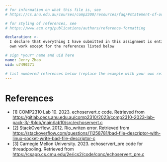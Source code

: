```yaml
---
# for information on what this file is, see
# https://cs.anu.edu.au/courses/comp2300/resources/faq/#statement-of-originality

# for styling of references, see
# https://www.acm.org/publications/authors/reference-formatting

declaration: >-
  I declare that everything I have submitted in this assignment is entirely my
  own work except for the references listed below

# sign *your* name and uid here
name: Jerry Zhao
uid: u7490271

# list numbered references below (replace the example with your own references) 
---
```

# References
- [1] COMP2310 Lab 10. 2023. echoservert.c code. Retrieved from https://gitlab.cecs.anu.edu.au/comp2310/2023/comp2310-2023-lab-pack-3/-/blob/main/lab10/src/echoservert.c
- [2] StackOverflow. 2012. Rio_writen error. Retrieved from https://stackoverflow.com/questions/11258781/bad-file-descriptor-with-linux-socket-write-bad-file-descriptor-c
- [3] Carnegie Mellon University. 2023. echoservert_pre code for threadpooling. Retrieved from https://csapp.cs.cmu.edu/2e/ics2/code/conc/echoservert_pre.c
